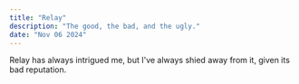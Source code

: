 ```yaml
---
title: "Relay"
description: "The good, the bad, and the ugly."
date: "Nov 06 2024"
---
```


Relay has always intrigued me, but I've always shied away from it, given its bad reputation.